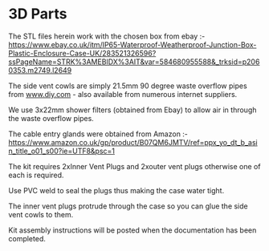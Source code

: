 # 3D Parts

The STL files herein work with the chosen box from ebay :- https://www.ebay.co.uk/itm/IP65-Waterproof-Weatherproof-Junction-Box-Plastic-Enclosure-Case-UK/283521326596?ssPageName=STRK%3AMEBIDX%3AIT&var=584680955588&_trksid=p2060353.m2749.l2649

The side vent cowls are simply 21.5mm 90 degree waste overflow pipes from www.diy.com - also available from numerous internet suppliers.

We use 3x22mm shower filters (obtained from Ebay) to allow air in through the waste overflow pipes.

The cable entry glands were obtained from Amazon :- https://www.amazon.co.uk/gp/product/B07QM6JMTV/ref=ppx_yo_dt_b_asin_title_o01_s00?ie=UTF8&psc=1

The kit requires 2xInner Vent Plugs and 2xouter vent plugs otherwise one of each is required.

Use PVC weld to seal the plugs thus making the case water tight.

The inner vent plugs protrude through the case so you can glue the side vent cowls to them.

Kit assembly instructions will be posted when the documentation has been completed.
